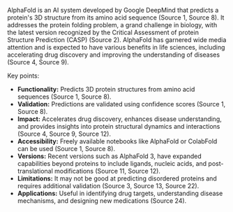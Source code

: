 AlphaFold is an AI system developed by Google DeepMind that predicts a protein's 3D structure from its amino acid sequence (Source 1, Source 8). It addresses the protein folding problem, a grand challenge in biology, with the latest version recognized by the Critical Assessment of protein Structure Prediction (CASP) (Source 2). AlphaFold has garnered wide media attention and is expected to have various benefits in life sciences, including accelerating drug discovery and improving the understanding of diseases (Source 4, Source 9).

Key points:

*   **Functionality:** Predicts 3D protein structures from amino acid sequences (Source 1, Source 8).
*   **Validation:** Predictions are validated using confidence scores (Source 1, Source 8).
*   **Impact:** Accelerates drug discovery, enhances disease understanding, and provides insights into protein structural dynamics and interactions (Source 4, Source 9, Source 12).
*   **Accessibility:** Freely available notebooks like AlphaFold or ColabFold can be used (Source 1, Source 8).
*   **Versions:** Recent versions such as AlphaFold 3, have expanded capabilities beyond proteins to include ligands, nucleic acids, and post-translational modifications (Source 11, Source 12).
*   **Limitations:** It may not be good at predicting disordered proteins and requires additional validation (Source 3, Source 13, Source 22).
*   **Applications:** Useful in identifying drug targets, understanding disease mechanisms, and designing new medications (Source 24).